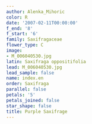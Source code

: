 ```yaml
---
author: Alenka_Mihoric
color: R
date: '2007-02-11T00:00:00'
f_end: '8'
f_start: '6'
family: Saxifragaceae
flower_type: C
image:
- M_006040530.jpg
latin: Saxifraga oppositifolia
lead: M_006040530.jpg
lead_sample: false
name: index.en
order: Saxifraga
parallel: false
petals: '5'
petals_joined: false
star_shape: false
title: Purple Saxifrage
---
```

